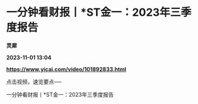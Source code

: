 # 一分钟看财报丨*ST金一：2023年三季度报告
**灵犀**

**2023-11-01 13:04**

**https://www.yicai.com/video/101892833.html**

点击视频，速览要点──

一分钟看财报丨\*ST金一：2023年三季度报告